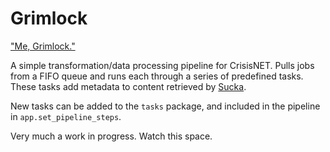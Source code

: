 Grimlock
========

["Me, Grimlock."](http://tfwiki.net/wiki/Grimlock_(G1))

A simple transformation/data processing pipeline for CrisisNET. Pulls jobs from a FIFO queue and runs each through a series of predefined tasks. These tasks add metadata to content retrieved by [Sucka](https://github.com/ushahidi/sucka).

New tasks can be added to the `tasks` package, and included in the pipeline in `app.set_pipeline_steps`. 

Very much a work in progress. Watch this space.
